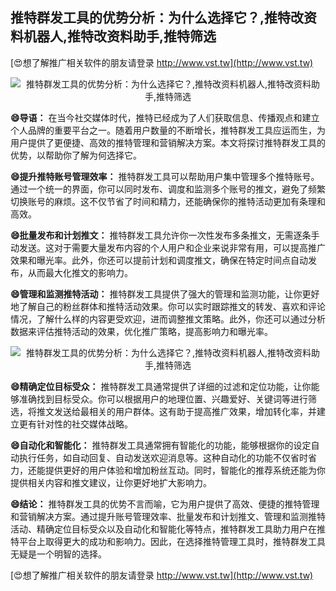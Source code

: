 ## **推特群发工具的优势分析：为什么选择它？,推特改资料机器人,推特改资料助手,推特筛选**

[😍想了解推广相关软件的朋友请登录 http://www.vst.tw](http://www.vst.tw)

 <center><img src="https://vst.tw/MP4/tuiguang/png/0.png" alt="推特群发工具的优势分析：为什么选择它？,推特改资料机器人,推特改资料助手,推特筛选"></center>

**😄导语：**
在当今社交媒体时代，推特已经成为了人们获取信息、传播观点和建立个人品牌的重要平台之一。随着用户数量的不断增长，推特群发工具应运而生，为用户提供了更便捷、高效的推特管理和营销解决方案。本文将探讨推特群发工具的优势，以帮助你了解为何选择它。

**😄提升推特账号管理效率：**
推特群发工具可以帮助用户集中管理多个推特账号。通过一个统一的界面，你可以同时发布、调度和监测多个账号的推文，避免了频繁切换账号的麻烦。这不仅节省了时间和精力，还能确保你的推特活动更加有条理和高效。

**😄批量发布和计划推文：**
推特群发工具允许你一次性发布多条推文，无需逐条手动发送。这对于需要大量发布内容的个人用户和企业来说非常有用，可以提高推广效果和曝光率。此外，你还可以提前计划和调度推文，确保在特定时间点自动发布，从而最大化推文的影响力。

**😄管理和监测推特活动：**
推特群发工具提供了强大的管理和监测功能，让你更好地了解自己的粉丝群体和推特活动效果。你可以实时跟踪推文的转发、喜欢和评论情况，了解什么样的内容更受欢迎，进而调整推文策略。此外，你还可以通过分析数据来评估推特活动的效果，优化推广策略，提高影响力和曝光率。

 <center><img src="https://vst.tw/MP4/tuiguang/png/7.png" alt="推特群发工具的优势分析：为什么选择它？,推特改资料机器人,推特改资料助手,推特筛选"></center>

**😄精确定位目标受众：**
推特群发工具通常提供了详细的过滤和定位功能，让你能够准确找到目标受众。你可以根据用户的地理位置、兴趣爱好、关键词等进行筛选，将推文发送给最相关的用户群体。这有助于提高推广效果，增加转化率，并建立更有针对性的社交媒体战略。

**😄自动化和智能化：**
推特群发工具通常拥有智能化的功能，能够根据你的设定自动执行任务，如自动回复、自动发送欢迎消息等。这种自动化的功能不仅省时省力，还能提供更好的用户体验和增加粉丝互动。同时，智能化的推荐系统还能为你提供相关内容和推文建议，让你更好地扩大影响力。

**😄结论：**
推特群发工具的优势不言而喻，它为用户提供了高效、便捷的推特管理和营销解决方案。通过提升账号管理效率、批量发布和计划推文、管理和监测推特活动、精确定位目标受众以及自动化和智能化等特点，推特群发工具助力用户在推特平台上取得更大的成功和影响力。因此，在选择推特管理工具时，推特群发工具无疑是一个明智的选择。

[😍想了解推广相关软件的朋友请登录 http://www.vst.tw](http://www.vst.tw)



